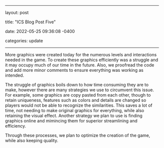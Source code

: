 ﻿---

layout: post

title: "ICS Blog Post Five"

date: 2022-05-25 09:36:08 -0400

categories: update

---

More graphics were created today for the numerous levels and interactions needed in the game. To create these graphics efficiently was a struggle and it may occupy much of our time in the future. Also, we proofread the code and add more minor comments to ensure everything was working as intended.

The struggle of graphics boils down to how time consuming they are to make, however there are many strategies we use to circumvent this issue. For example, some graphics are copy pasted from each other, though to retain uniqueness, features such as colors and details are changed so players would not be able to recognize the similarities. This saves a lot of time, not needing to make original graphics for everything, while also retaining the visual effect. Another strategy we plan to use is finding graphics online and mimincing them for superior streamlining and efficiency.

Through these processes, we plan to optimize the creation of the game, while also keeping quality.
